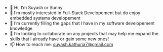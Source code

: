 - 👋 Hi, I’m Suyash or Sunny
- 👀 I’m mostly interested in Full-Stack Developement but do enjoy embedded systems developement
- 🌱 I’m currently filling the gaps that I have in my software developement knowledge
- 💞️ I’m looking to collaborate on any projects that may help me expand the skills that I already have or gain some new ones!
- 📫 How to reach me: suyash.kathuria7@gmail.com
